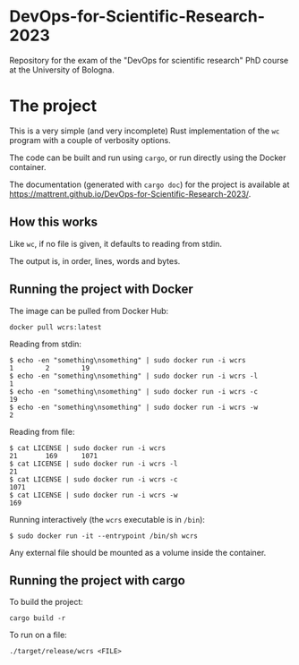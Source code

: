# DevOps-for-Scientific-Research-2023

Repository for the exam of the "DevOps for scientific research" PhD course at the University of Bologna.

# The project

This is a very simple (and very incomplete) Rust implementation of the `wc` program with a couple of verbosity options.

The code can be built and run using `cargo`, or run directly using the Docker container.

The documentation (generated with `cargo doc`) for the project is available at https://mattrent.github.io/DevOps-for-Scientific-Research-2023/.

## How this works

Like `wc`, if no file is given, it defaults to reading from stdin.

The output is, in order, lines, words and bytes.

## Running the project with Docker

The image can be pulled from Docker Hub:
```
docker pull wcrs:latest
```

Reading from stdin:
```
$ echo -en "something\nsomething" | sudo docker run -i wcrs
1        2        19
$ echo -en "something\nsomething" | sudo docker run -i wcrs -l
1
$ echo -en "something\nsomething" | sudo docker run -i wcrs -c
19
$ echo -en "something\nsomething" | sudo docker run -i wcrs -w
2
```

Reading from file:
```
$ cat LICENSE | sudo docker run -i wcrs
21       169      1071
$ cat LICENSE | sudo docker run -i wcrs -l
21
$ cat LICENSE | sudo docker run -i wcrs -c
1071
$ cat LICENSE | sudo docker run -i wcrs -w
169
```

Running interactively (the `wcrs` executable is in `/bin`):
```
$ sudo docker run -it --entrypoint /bin/sh wcrs
```

Any external file should be mounted as a volume inside the container.

## Running the project with cargo

To build the project:
```
cargo build -r
```

To run on a file:
```
./target/release/wcrs <FILE>
```
